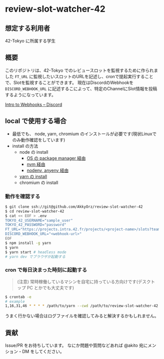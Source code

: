 # review-slot-watcher-42

## 想定する利用者

42-Tokyo に所属する学生

## 概要

このリポジトリは、42-Tokyo でのレビュースロットを監視するために作られました
`FT_URL` に監視したいスロットのURLを記述し、cronで提起実行することで、Slotを監視することができます。
現在はDiscordのWebhookを `DISCORD_WEBHOOK_URL` に記述するこによって、特定のChannelにSlot情報を投稿するようになっています。

[Intro to Webhooks – Discord](https://support.discord.com/hc/en-us/articles/228383668-Intro-to-Webhooks)

## local で使用する場合

- 最低でも、 node, yarn, chromium のインストールが必要です(現状Linuxでのみ動作確認をしています)
- install の方法
  - node の install
    - [OS の package manager 経由](https://nodejs.dev/download/package-manager/)
    - [nvm 経由](https://github.com/nvm-sh/nvm)
    - [nodenv, anyenv 経由](https://github.com/nodenv/nodenv)
  - [yarn の install](https://classic.yarnpkg.com/lang/en/docs/install/#debian-stable)
  - chromium の install

### 動作を確認する

```bash
$ git clone ssh://git@github.com/AkkyOrz/review-slot-watcher-42
$ cd review-slot-watcher-42
$ cat << EOF > .env
TOKYO_42_USERNAME="sample_user"
TOKYO_42_PASSWORD="password"
FT_URL="https://projects.intra.42.fr/projects/<project-name>/slots?team_id=<id>"
DISCORD_WEBHOOK_URL="<webhook-url>"
EOF
$ npm install -g yarn
$ yarn
$ yarn start # headless mode
# yarn dev でブラウザが起動する
```

### cron で毎日決まった時刻に起動する

> (注意)
> 常時稼働しているマシンを自宅に持っている方向けです(デスクトップ PC とかでも大丈夫です)

```bash
$ crontab -e
# example
1,16,31,46 * * * * /path/to/yarn --cwd /path/to/review-slot-watcher-42 start 2>> /path/to/error.log >> /path/to/result.log
```

うまく行かない場合はログファイルを確認してみると解決するかもしれません。

## 貢献

Issue/PR をお待ちしています。
なにか問題や質問などあれば @akito 宛にメンション・DM をしてください。
